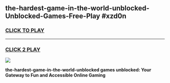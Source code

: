 
## the-hardest-game-in-the-world-unblocked-Unblocked-Games-Free-Play #xzd0n
<h3>
<a href="https://us.freeplayer.one?title=the-hardest-game-in-the-world-unblocked&ref=9M">CLICK TO PLAY</a></h3>
<hr>

<h3>
<a href="https://us.freeplayer.one?title=the-hardest-game-in-the-world-unblocked&ref=9M">CLICK 2 PLAY</a>
  
</h3>

<a href="https://us.freeplayer.one?title=the-hardest-game-in-the-world-unblocked&ref=9M"><img src="https://clearcache.store/games.png"></a>


**the-hardest-game-in-the-world-unblocked games unblocked: Your Gateway to Fun and Accessible Online Gaming**
